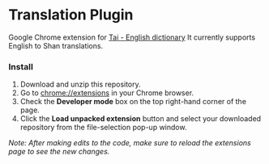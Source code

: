 # Translation Plugin

Google Chrome extension for [Tai - English dictionary](https://taidictionary.noernova.com) It currently supports English to Shan translations.

### Install

1. Download and unzip this repository.
2. Go to [chrome://extensions](chrome://extensions) in your Chrome browser.
3. Check the **Developer mode** box on the top right-hand corner of the page.
4. Click the **Load unpacked extension** button and select your downloaded repository from the file-selection pop-up window.

_Note: After making edits to the code, make sure to reload the extensions page to see the new changes._
